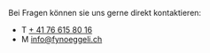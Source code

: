 Bei Fragen können sie uns gerne direkt kontaktieren:

- T [+ 41 76 615 80 16](tel:+41791234567)
- M [info@fynoeggeli.ch](mailto:info@fynoeggeli.ch)
